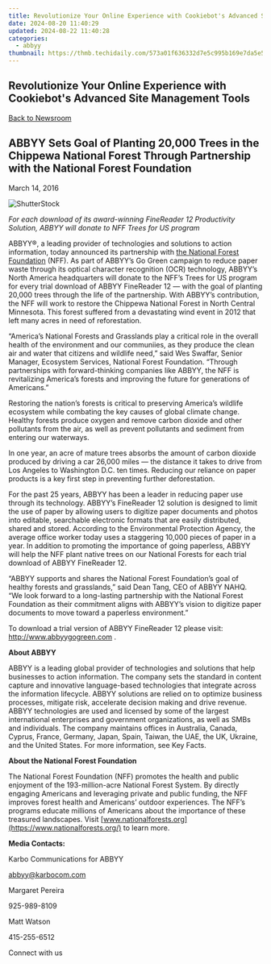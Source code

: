 ```yaml
---
title: Revolutionize Your Online Experience with Cookiebot's Advanced Site Management Tools
date: 2024-08-20 11:40:29
updated: 2024-08-22 11:40:28
categories:
  - abbyy
thumbnail: https://thmb.techidaily.com/573a01f636332d7e5c995b169e7da5e56cb9c949cb98537f68160223a0f7de27.jpg
---
```


## Revolutionize Your Online Experience with Cookiebot's Advanced Site Management Tools

[Back to Newsroom](https://tools.techidaily.com/abbyy/products/)

## ABBYY Sets Goal of Planting 20,000 Trees in the Chippewa National Forest Through Partnership with the National Forest Foundation

March 14, 2016

![ShutterStock](https://content.abbyy.com/-/media/project/abbyy/abbyy/branchtemplates/shutterstock_1272462163_1296-x-729.jpg?h=729&iar=0&w=1296)

_For each download of its award-winning FineReader 12 Productivity Solution, ABBYY will donate to NFF Trees for US program_

ABBYY®, a leading provider of technologies and solutions to action information, today announced its partnership with [the National Forest Foundation](https://www.nationalforests.org/) (NFF). As part of ABBYY’s Go Green campaign to reduce paper waste through its optical character recognition (OCR) technology, ABBYY’s North America headquarters will donate to the NFF’s Trees for US program for every trial download of ABBYY FineReader 12 — with the goal of planting 20,000 trees through the life of the partnership. With ABBYY’s contribution, the NFF will work to restore the Chippewa National Forest in North Central Minnesota. This forest suffered from a devastating wind event in 2012 that left many acres in need of reforestation.

“America’s National Forests and Grasslands play a critical role in the overall health of the environment and our communiies, as they produce the clean air and water that citizens and wildlife need,” said Wes Swaffar, Senior Manager, Ecosystem Services, National Forest Foundation. “Through partnerships with forward-thinking companies like ABBYY, the NFF is revitalizing America’s forests and improving the future for generations of Americans.”

Restoring the nation’s forests is critical to preserving America’s wildlife ecosystem while combating the key causes of global climate change. Healthy forests produce oxygen and remove carbon dioxide and other pollutants from the air, as well as prevent pollutants and sediment from entering our waterways.

In one year, an acre of mature trees absorbs the amount of carbon dioxide produced by driving a car 26,000 miles — the distance it takes to drive from Los Angeles to Washington D.C. ten times. Reducing our reliance on paper products is a key first step in preventing further deforestation.

For the past 25 years, ABBYY has been a leader in reducing paper use through its technology. ABBYY’s FineReader 12 solution is designed to limit the use of paper by allowing users to digitize paper documents and photos into editable, searchable electronic formats that are easily distributed, shared and stored. According to the Environmental Protection Agency, the average office worker today uses a staggering 10,000 pieces of paper in a year. In addition to promoting the importance of going paperless, ABBYY will help the NFF plant native trees on our National Forests for each trial download of ABBYY FineReader 12.

“ABBYY supports and shares the National Forest Foundation’s goal of healthy forests and grasslands,” said Dean Tang, CEO of ABBYY NAHQ. “We look forward to a long-lasting partnership with the National Forest Foundation as their commitment aligns with ABBYY’s vision to digitize paper documents to move toward a paperless environment.”

To download a trial version of ABBYY FineReader 12 please visit: <http://www.abbyygogreen.com> .

**About ABBYY**

ABBYY is a leading global provider of technologies and solutions that help businesses to action information. The company sets the standard in content capture and innovative language-based technologies that integrate across the information lifecycle. ABBYY solutions are relied on to optimize business processes, mitigate risk, accelerate decision making and drive revenue. ABBYY technologies are used and licensed by some of the largest international enterprises and government organizations, as well as SMBs and individuals. The company maintains offices in Australia, Canada, Cyprus, France, Germany, Japan, Spain, Taiwan, the UAE, the UK, Ukraine, and the United States. For more information, see Key Facts.

**About the National Forest Foundation**

The National Forest Foundation (NFF) promotes the health and public enjoyment of the 193-million-acre National Forest System. By directly engaging Americans and leveraging private and public funding, the NFF improves forest health and Americans’ outdoor experiences. The NFF’s programs educate millions of Americans about the importance of these treasured landscapes. Visit [www.nationalforests.org](https://www.nationalforests.org/) to learn more.

**Media Contacts:**

Karbo Communications for ABBYY

abbyy@karbocom.com

Margaret Pereira

925-989-8109

Matt Watson

415-255-6512

Connect with us

<ins class="adsbygoogle"
     style="display:block"
     data-ad-format="autorelaxed"
     data-ad-client="ca-pub-7571918770474297"
     data-ad-slot="1223367746"></ins>



<ins class="adsbygoogle"
     style="display:block"
     data-ad-client="ca-pub-7571918770474297"
     data-ad-slot="8358498916"
     data-ad-format="auto"
     data-full-width-responsive="true"></ins>

